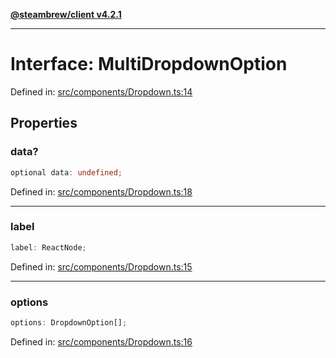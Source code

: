 [**@steambrew/client v4.2.1**](../README.md)

***

# Interface: MultiDropdownOption

Defined in: [src/components/Dropdown.ts:14](https://github.com/shdwmtr/plugutil/blob/b52230e3bd417b9353d983856323dee8a90c4f70/client/src/components/Dropdown.ts#L14)

## Properties

### data?

```ts
optional data: undefined;
```

Defined in: [src/components/Dropdown.ts:18](https://github.com/shdwmtr/plugutil/blob/b52230e3bd417b9353d983856323dee8a90c4f70/client/src/components/Dropdown.ts#L18)

***

### label

```ts
label: ReactNode;
```

Defined in: [src/components/Dropdown.ts:15](https://github.com/shdwmtr/plugutil/blob/b52230e3bd417b9353d983856323dee8a90c4f70/client/src/components/Dropdown.ts#L15)

***

### options

```ts
options: DropdownOption[];
```

Defined in: [src/components/Dropdown.ts:16](https://github.com/shdwmtr/plugutil/blob/b52230e3bd417b9353d983856323dee8a90c4f70/client/src/components/Dropdown.ts#L16)
